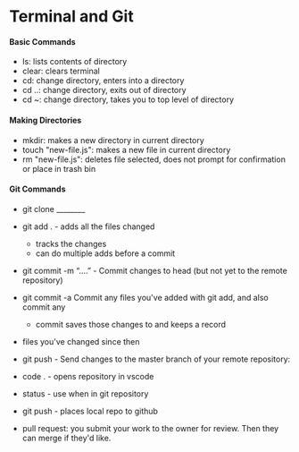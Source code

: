 # Terminal and Git
#### Basic Commands
 - ls: lists contents of directory
 - clear: clears terminal
 - cd: change directory, enters into a directory
 - cd ..: change directory, exits out of directory
 - cd ~: change directory, takes you to top level of directory

#### Making Directories
  - mkdir: makes a new directory in current directory
  - touch "new-file.js": makes a new file in current directory
  - rm "new-file.js": deletes file selected, does not prompt for confirmation or place in trash bin

#### Git Commands
  - git clone ________
 
  - git add . - adds all the files changed
    - tracks the changes
    - can do multiple adds before a commit
  - git commit -m “….” - Commit changes to head (but not yet to the remote repository)
  - git commit -a Commit any files you've added with git add, and also commit any 
    - commit saves those changes to and keeps a record
  - files you've changed since then
  - git push - Send changes to the master branch of your remote repository:
  - code . - opens repository in vscode
  - status - use when in git repository
  - git push - places local repo to github

  - pull request: you submit your work to the owner for review. Then they can merge if they'd like.


